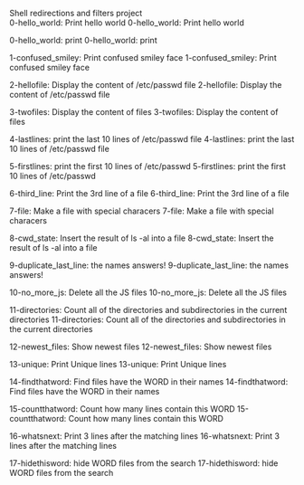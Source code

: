 Shell redirections and filters project   
0-hello_world: Print hello world
0-hello_world: Print hello world

0-hello_world: print
0-hello_world: print

1-confused_smiley: Print confused smiley face
1-confused_smiley: Print confused smiley face

2-hellofile: Display the content of /etc/passwd file 
2-hellofile: Display the content of /etc/passwd file 

3-twofiles: Display the content of files
3-twofiles: Display the content of files

4-lastlines: print the last 10 lines of /etc/passwd file 
4-lastlines: print the last 10 lines of /etc/passwd file 

5-firstlines: print the first 10 lines of /etc/passwd
5-firstlines: print the first 10 lines of /etc/passwd

6-third_line: Print the 3rd line of a file
6-third_line: Print the 3rd line of a file

7-file: Make a file with special characers
7-file: Make a file with special characers

8-cwd_state: Insert the result of ls -al into a file
8-cwd_state: Insert the result of ls -al into a file

9-duplicate_last_line: the names answers!
9-duplicate_last_line: the names answers!

10-no_more_js: Delete all the JS files
10-no_more_js: Delete all the JS files

11-directories: Count all of the directories and subdirectories in the current directories
11-directories: Count all of the directories and subdirectories in the current directories

12-newest_files: Show newest files 
12-newest_files: Show newest files 

13-unique: Print Unique lines
13-unique: Print Unique lines

14-findthatword: Find files have the WORD in their names
14-findthatword: Find files have the WORD in their names

15-countthatword: Count how many lines contain this WORD 
15-countthatword: Count how many lines contain this WORD 

16-whatsnext: Print 3 lines after the matching lines
16-whatsnext: Print 3 lines after the matching lines

17-hidethisword: hide WORD files from the search 
17-hidethisword: hide WORD files from the search 

